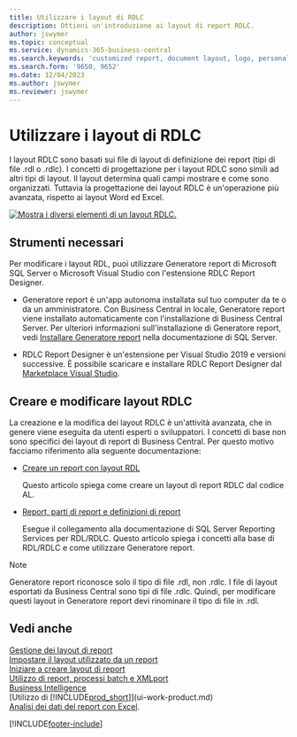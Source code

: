 ```yaml
---
title: Utilizzare i layout di RDLC
description: Ottieni un'introduzione ai layout di report RDLC.
author: jswymer
ms.topic: conceptual
ms.service: dynamics-365-business-central
ms.search.keywords: 'customized report, document layout, logo, personalize'
ms.search.form: '9650, 9652'
ms.date: 12/04/2023
ms.author: jswymer
ms.reviewer: jswymer
---
```

# Utilizzare i layout di RDLC

I layout RDLC sono basati sui file di layout di definizione dei report (tipi di file .rdl o .rdlc). I concetti di progettazione per i layout RDLC sono simili ad altri tipi di layout. Il layout determina quali campi mostrare e come sono organizzati. Tuttavia la progettazione dei layout RDLC è un'operazione più avanzata, rispetto ai layout Word ed Excel.

[![Mostra i diversi elementi di un layout RDLC.](media/rdlc-layout.png)](media/rdlc-layout.png#lightbox)

## Strumenti necessari

Per modificare i layout RDL, puoi utilizzare Generatore report di Microsoft SQL Server o Microsoft Visual Studio con l'estensione RDLC Report Designer.

- Generatore report è un'app autonoma installata sul tuo computer da te o da un amministratore. Con Business Central in locale, Generatore report viene installato automaticamente con l'installazione di Business Central Server. Per ulteriori informazioni sull'installazione di Generatore report, vedi [Installare Generatore report](/sql/reporting-services/install-windows/install-report-builder) nella documentazione di SQL Server.

- RDLC Report Designer è un'estensione per Visual Studio 2019 e versioni successive. È possibile scaricare e installare RDLC Report Designer dal [Marketplace Visual Studio](https://marketplace.visualstudio.com/items?itemName=ProBITools.MicrosoftRdlcReportDesignerforVisualStudio-18001).

## Creare e modificare layout RDLC

La creazione e la modifica dei layout RDLC è un'attività avanzata, che in genere viene eseguita da utenti esperti o sviluppatori. I concetti di base non sono specifici dei layout di report di Business Central. Per questo motivo facciamo riferimento alla seguente documentazione:

- [Creare un report con layout RDL](/dynamics365/business-central/dev-itpro/developer/devenv-howto-rdl-report-layout)

   Questo articolo spiega come creare un layout di report RDLC dal codice AL.

- [Report, parti di report e definizioni di report ](/sql/reporting-services/report-design/reports-report-parts-and-report-definitions-report-builder-and-ssrs?)

   Esegue il collegamento alla documentazione di SQL Server Reporting Services per RDL/RDLC. Questo articolo spiega i concetti alla base di RDL/RDLC e come utilizzare Generatore report.

> [!NOTE]
> Generatore report riconosce solo il tipo di file .rdl, non .rdlc. I file di layout esportati da Business Central sono tipi di file .rdlc. Quindi, per modificare questi layout in Generatore report devi rinominare il tipo di file in .rdl.

## Vedi anche

[Gestione dei layout di report](ui-manage-report-layouts.md)  
[Impostare il layout utilizzato da un report](ui-set-report-layout.md)  
[Iniziare a creare layout di report](ui-get-started-layouts.md)  
[Utilizzo di report, processi batch e XMLport](ui-work-report.md)  
[Business Intelligence](bi.md)  
[Utilizzo di [!INCLUDE[prod_short](includes/prod_short.md)]](ui-work-product.md)  
[Analisi dei dati del report con Excel](report-analyze-excel.md).

[!INCLUDE[footer-include](includes/footer-banner.md)]
